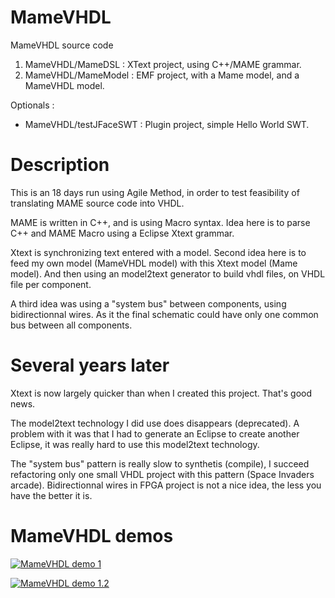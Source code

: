 # MameVHDL
MameVHDL source code

1. MameVHDL/MameDSL : XText project, using C++/MAME grammar.
2. MameVHDL/MameModel : EMF project, with a Mame model, and a MameVHDL model.

Optionals :
* MameVHDL/testJFaceSWT : Plugin project, simple Hello World SWT.

# Description
This is an 18 days run using Agile Method, in order to test feasibility of translating MAME source code into VHDL.

MAME is written in C++, and is using Macro syntax. Idea here is to parse C++ and MAME Macro using a Eclipse Xtext grammar.

Xtext is synchronizing text entered with a model. Second idea here is to feed my own model (MameVHDL model) with this Xtext model (Mame model). And then using an model2text generator to build vhdl files, on VHDL file per component.

A third idea was using a "system bus" between components, using bidirectionnal wires. As it the final schematic could have only one common bus between all components.

# Several years later

Xtext is now largely quicker than when I created this project. That's good news.

The model2text technology I did use does disappears (deprecated). A problem with it was that I had to generate an Eclipse to create another Eclipse, it was really hard to use this model2text technology.

The "system bus" pattern is really slow to synthetis (compile), I succeed refactoring only one small VHDL project with this pattern (Space Invaders arcade). Bidirectionnal wires in FPGA project is not a nice idea, the less you have the better it is.

# MameVHDL demos
[![MameVHDL demo 1](http://img.youtube.com/vi/5K35K_MH2G4/0.jpg)](http://www.youtube.com/watch?v=5K35K_MH2G4)

[![MameVHDL demo 1.2](http://img.youtube.com/vi/w0qqnPUjKfc/0.jpg)](http://www.youtube.com/watch?v=w0qqnPUjKfc)
